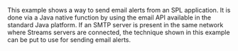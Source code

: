 This example shows a way to send email alerts from an SPL application. It is done via a Java native function by using the email API available in the standard Java platform. If an SMTP server is present in the same   network where Streams servers are connected, the technique shown in this example can be put to use for sending email alerts.

